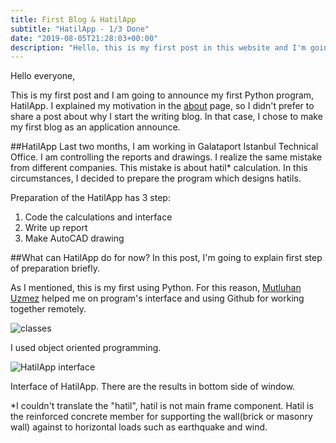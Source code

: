 ```yaml
---
title: First Blog & HatilApp
subtitle: "HatilApp - 1/3 Done"
date: "2019-08-05T21:28:03+00:00"
description: "Hello, this is my first post in this website and I'm going to announce HatilApp"
---
```


Hello everyone,

This is my first post and I am going to announce my first Python program, HatilApp.
I explained my motivation in the [about](https://alitalhaatici.com/about "Ali Talha Atici - About Page") page, so I didn't prefer to share a post about why I start the writing blog. In that case, I chose to make my first blog as an application announce.

##HatilApp
Last two months, I am working in Galataport Istanbul Technical Office. I am controlling the reports and drawings. I realize the same mistake from different companies. This mistake is about hatil* calculation. In this circumstances, I decided to prepare the program which designs hatils. 

Preparation of the HatilApp has 3 step:
1) Code the calculations and interface
2) Write up report
3) Make AutoCAD drawing

##What can HatilApp do for now?
In this post, I'm going to explain first step of preparation briefly.

As I mentioned, this is my first using Python. For this reason, [Mutluhan Uzmez](https://mutluhanuzmez.com "Mutluhan Uzmez Blog") helped me on program's interface and using Github for working together remotely.

![](/class.png "classes")

I used object oriented programming.

![](/interface.png "HatilApp interface")

Interface of HatilApp. There are the results in bottom side of window.


*I couldn't translate the "hatil", hatil is not main frame component. Hatil is the reinforced concrete member for supporting the wall(brick or masonry wall) against to horizontal loads such as earthquake and wind.